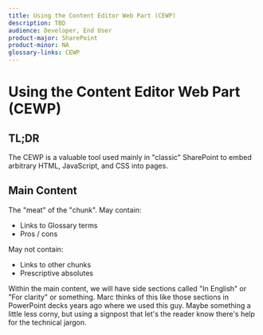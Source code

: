 ```yaml
---
title: Using the Content Editor Web Part (CEWP) 
description: TBD
audience: Developer, End User
product-major: SharePoint
product-minor: NA
glossary-links: CEWP
---
```

 
# Using the Content Editor Web Part (CEWP) 
 
## TL;DR
The CEWP is a valuable tool used mainly in "classic" SharePoint to embed arbitrary HTML, JavaScript, and CSS into pages.
 
## Main Content
 
The "meat" of the "chunk".
May contain:
* Links to Glossary terms
* Pros / cons
 
May not contain:
* Links to other chunks
* Prescriptive absolutes
 
Within the main content, we will have side sections called "In English" or "For clarity" or something. Marc thinks of this like those sections in PowerPoint decks years ago where we used this guy. Maybe something a little less corny, but using a signpost that let's the reader know there's help for the technical jargon.

